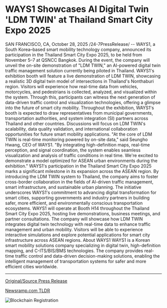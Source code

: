 # WAYS1 Showcases AI Digital Twin 'LDM TWIN' at Thailand Smart City Expo 2025

SAN FRANCISCO, CA, October 28, 2025 /24-7PressRelease/ -- WAYS1, a South Korea–based smart mobility technology company, announced its participation in the Thailand Smart City Expo 2025, to be held from November 5–7 at QSNCC Bangkok. During the event, the company will unveil the on-site demonstration of "LDM TWIN," an AI-powered digital twin traffic management solution currently being piloted in Thailand.  WAYS1's exhibition booth will feature a live demonstration of LDM TWIN, showcasing a realistic 3D digital twin model of intersections in Thailand's Nonthaburi region. Visitors will experience how real-time data from vehicles, motorcycles, and pedestrians is collected, analyzed, and visualized within the system. Through this, participants can witness the next generation of data-driven traffic control and visualization technologies, offering a glimpse into the future of smart city mobility.  Throughout the exhibition, WAYS1's booth is expected to draw representatives from municipal governments, transportation authorities, and system integration (SI) partners across Thailand and other countries. Discussions will focus on LDM TWIN's scalability, data quality validation, and international collaboration opportunities for future smart mobility applications.  "At the core of LDM TWIN is real-time monitoring powered by on-site data," said Seungho Hwang, CEO of WAYS1. "By integrating high-definition maps, real-time perception, and signal coordination, the system enables seamless visualization and analysis of traffic conditions in real time. We're excited to demonstrate a model optimized for ASEAN urban environments during the exhibition."  WAYS1's participation in the Thailand Smart City Expo 2025 marks a significant milestone in its expansion across the ASEAN region. By introducing the LDM TWIN system to Thailand, the company aims to foster cross-border collaboration in the fields of AI-driven traffic management, smart infrastructure, and sustainable urban planning. The initiative underscores WAYS1's commitment to advancing digital transformation for smart cities, supporting governments and industry partners in building safer, more efficient, and environmentally conscious transportation ecosystems.  WAYS1 will operate at Booth H14 throughout the Thailand Smart City Expo 2025, hosting live demonstrations, business meetings, and partner consultations. The company will showcase how LDM TWIN integrates digital twin technology with real-time data to enhance traffic management and urban mobility. Visitors will be able to experience interactive simulations and explore potential applications for smart city infrastructure across ASEAN regions.  About WAYS1  WAYS1 is a Korean smart mobility solutions company specializing in digital twin, high-definition mapping, and C-ITS/BIS/BMS technologies. The company provides real-time traffic control and data-driven decision-making solutions, enabling the intelligent management of transportation systems for safer and more efficient cities worldwide. 

---

[Original/Source Press Release](https://www.24-7pressrelease.com/press-release/528092/ways1-showcases-ai-digital-twin-ldm-twin-at-thailand-smart-city-expo-2025)
                    

[Newsramp.com TLDR](https://newsramp.com/curated-news/ways1-debuts-ai-digital-twin-traffic-system-at-thailand-expo/263ff785e7239c25de54c12cf24ad9f5) 

 

 



![Blockchain Registration](https://cdn.newsramp.app/24-7PressRelease/qrcode/2510/28/poemDWX7.webp)